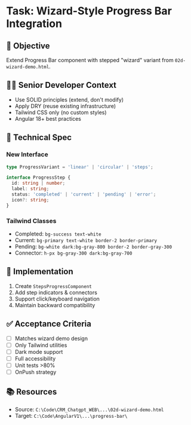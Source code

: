 # Task: Wizard-Style Progress Bar Integration

## 🎯 Objective
Extend Progress Bar component with stepped "wizard" variant from `02d-wizard-demo.html`.

## 👨‍💻 Senior Developer Context
- Use SOLID principles (extend, don't modify)
- Apply DRY (reuse existing infrastructure)
- Tailwind CSS only (no custom styles)
- Angular 18+ best practices

## 📐 Technical Spec

### New Interface
```typescript
type ProgressVariant = 'linear' | 'circular' | 'steps';

interface ProgressStep {
  id: string | number;
  label: string;
  status: 'completed' | 'current' | 'pending' | 'error';
  icon?: string;
}
```

### Tailwind Classes
- Completed: `bg-success text-white`
- Current: `bg-primary text-white border-2 border-primary`
- Pending: `bg-white dark:bg-gray-800 border-2 border-gray-300`
- Connector: `h-px bg-gray-300 dark:bg-gray-700`

## 🔧 Implementation
1. Create `StepsProgressComponent`
2. Add step indicators & connectors
3. Support click/keyboard navigation
4. Maintain backward compatibility

## ✅ Acceptance Criteria
- [ ] Matches wizard demo design
- [ ] Only Tailwind utilities
- [ ] Dark mode support
- [ ] Full accessibility
- [ ] Unit tests >80%
- [ ] OnPush strategy

## 📚 Resources
- Source: `C:\Code\CRM_Chatgpt_WEB\...\02d-wizard-demo.html`
- Target: `C:\Code\AngularV1\...\progress-bar\`
